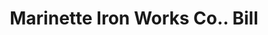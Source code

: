 ---
doi: 10.7916/D8J68V2B
date_other: '1880'
date_other_textual: 1880-1889
form: printed ephemera
genre:
- Invoices
name:
- Marinette Iron Works Co.
object_in_context_url: https://biggert.cul.columbia.edu/items/view/ave_biggert_01743
subject_hierarchical_geographic:
- Chicago, Illinois, United States
subject_name:
- Marinette Iron Works Co.
title: Marinette Iron Works Co.. Bill
sort_title: Marinette Iron Works Co.. Bill
call_number: ave_biggert_01743
coordinates:
- 41.83694444444445,-87.68472222222222
pid: ave_biggert_01743
identifiers: ave_biggert_01743
thumbnail: false
permalink: /biggert/ave_biggert_01743/
layout: iiif-image-page
---